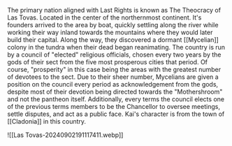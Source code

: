 The primary nation aligned with Last Rights is known as The Theocracy of Las Tovas. Located in the center of the northernmost continent. It's founders arrived to the area by boat, quickly settling along the river while working their way inland towards the mountains where they would later build their capital. Along the way, they discovered a dormant [[Mycelian]] colony in the tundra when their dead began reanimating. 
The country is run by a council of "elected" religious officials, chosen every two years by the gods of their sect from the five most prosperous cities that period. Of course, "prosperity" in this case being the areas with the greatest number of devotees to the sect. Due to their sheer number, Mycelians are given a position on the council every period as acknowledgement from the gods, despite most of their devotion being directed towards the "Mothershroom" and not the pantheon itself. Additionally, every terms the council elects one of the previous terms members to be the Chancellor to oversee meetings, settle disputes, and act as a public face.
Kai's character is from the town of [[Cladonia]] in this country.

![[Las Tovas-20240902191117411.webp]]